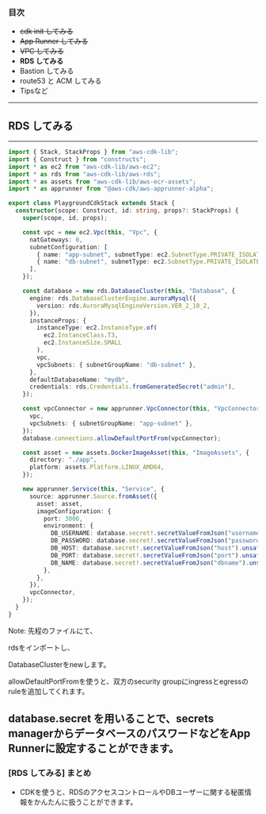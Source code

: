 ### 目次

- ~~cdk init してみる~~
- ~~App Runner してみる~~
- ~~VPC してみる~~
- **RDS してみる**
- Bastion してみる
- route53 と ACM してみる
- Tipsなど
---
## RDS してみる
---
```ts [|4|20-34|40|52-58]
import { Stack, StackProps } from "aws-cdk-lib";
import { Construct } from "constructs";
import * as ec2 from "aws-cdk-lib/aws-ec2";
import * as rds from "aws-cdk-lib/aws-rds";
import * as assets from "aws-cdk-lib/aws-ecr-assets";
import * as apprunner from "@aws-cdk/aws-apprunner-alpha";

export class PlaygroundCdkStack extends Stack {
  constructor(scope: Construct, id: string, props?: StackProps) {
    super(scope, id, props);

    const vpc = new ec2.Vpc(this, "Vpc", {
      natGateways: 0,
      subnetConfiguration: [
        { name: "app-subnet", subnetType: ec2.SubnetType.PRIVATE_ISOLATED },
        { name: "db-subnet", subnetType: ec2.SubnetType.PRIVATE_ISOLATED },
      ],
    });

    const database = new rds.DatabaseCluster(this, "Database", {
      engine: rds.DatabaseClusterEngine.auroraMysql({
        version: rds.AuroraMysqlEngineVersion.VER_2_10_2,
      }),
      instanceProps: {
        instanceType: ec2.InstanceType.of(
          ec2.InstanceClass.T3,
          ec2.InstanceSize.SMALL
        ),
        vpc,
        vpcSubnets: { subnetGroupName: "db-subnet" },
      },
      defaultDatabaseName: "mydb",
      credentials: rds.Credentials.fromGeneratedSecret("admin"),
    });

    const vpcConnector = new apprunner.VpcConnector(this, "VpcConnector", {
      vpc,
      vpcSubnets: { subnetGroupName: "app-subnet" },
    });
    database.connections.allowDefaultPortFrom(vpcConnector);

    const asset = new assets.DockerImageAsset(this, "ImageAssets", {
      directory: "./app",
      platform: assets.Platform.LINUX_AMD64,
    });

    new apprunner.Service(this, "Service", {
      source: apprunner.Source.fromAsset({
        asset: asset,
        imageConfiguration: {
          port: 3000,
          environment: {
            DB_USERNAME: database.secret!.secretValueFromJson("username").unsafeUnwrap(),
            DB_PASSWORD: database.secret!.secretValueFromJson("password").unsafeUnwrap(),
            DB_HOST: database.secret!.secretValueFromJson("host").unsafeUnwrap(),
            DB_PORT: database.secret!.secretValueFromJson("port").unsafeUnwrap(),
            DB_NAME: database.secret!.secretValueFromJson("dbname").unsafeUnwrap(),
          },
        },
      }),
      vpcConnector,
    });
  }
}
```
Note:
先程のファイルにて、

rdsをインポートし、

DatabaseClusterをnewします。

allowDefaultPortFromを使うと、双方のsecurity groupにingressとegressのruleを追加してくれます。

database.secret を用いることで、secrets managerからデータベースのパスワードなどをApp Runnerに設定することができます。
---
### [RDS してみる] まとめ

- CDKを使うと、RDSのアクセスコントロールやDBユーザーに関する秘匿情報をかんたんに扱うことができます。

